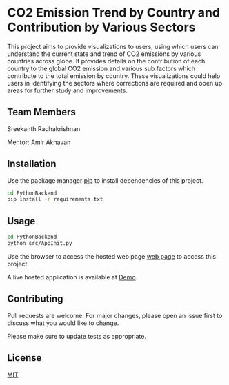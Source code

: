# CO2 Emission Trend by Country and Contribution by Various Sectors

This project aims to provide visualizations to users, using which users can understand the current state and trend of CO2 emissions by various countries across globe. It provides details on the contribution of each country to the global CO2 emission and various sub factors which contribute to the total emission by country. These visualizations could help users in identifying the sectors where corrections are required and open up areas for further study and improvements.

## Team Members

Sreekanth Radhakrishnan

Mentor: Amir Akhavan

## Installation
Use the package manager [pip](https://pip.pypa.io/en/stable/) to install dependencies of this project.

```bash
cd PythonBackend
pip install -r requirements.txt
```

## Usage

```bash
cd PythonBackend
python src/AppInit.py
```

Use the browser to access the hosted web page [web page](http://127.0.0.1:5000/) to access this project.

A live hosted application is available at [Demo](http://sreekanthr.pythonanywhere.com/).

## Contributing
Pull requests are welcome. For major changes, please open an issue first to discuss what you would like to change.

Please make sure to update tests as appropriate.

## License
[MIT](https://choosealicense.com/licenses/mit/)